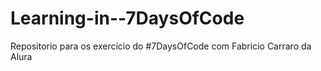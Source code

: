 # Learning-in--7DaysOfCode
Repositorio para os exercício do #7DaysOfCode com Fabricio Carraro da Alura
